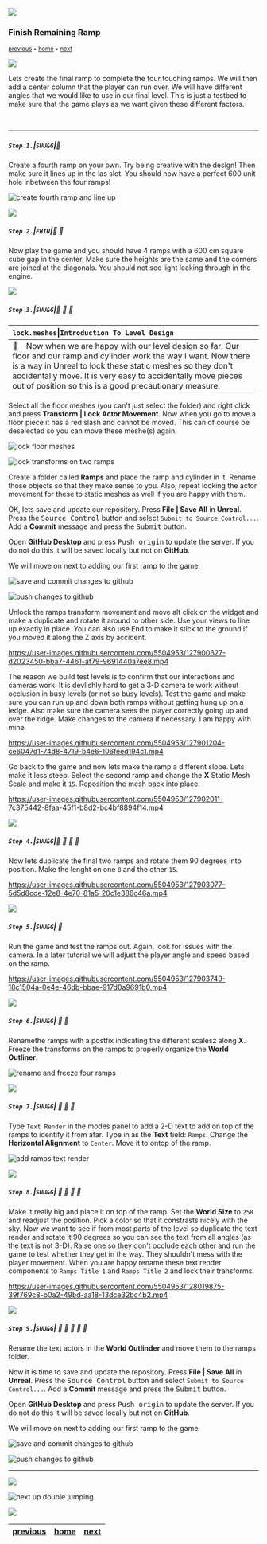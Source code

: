 ![](../images/line3.png)

### Finish Remaining Ramp

<sub>[previous](../ramp/README.md#user-content-creating-custom-meshes) • [home](../README.md#user-content-ue4-intro-to-level-design) • [next](../double-jump/README.md#user-content-double-jumping)</sub>

![](../images/line3.png)

Lets create the final ramp to complete the four touching ramps.  We will then add a center column that the player can run over.  We will have different angles that we would like to use in our final level. This is just a testbed to make sure that the game plays as we want given these different factors. 

<br>

---


##### `Step 1.`\|`SUU&G`|:small_blue_diamond:

Create a fourth ramp on your own.  Try being creative with the design! Then make sure it lines up in the las slot.  You should now have a perfect 600 unit hole inbetween the four ramps!

![create fourth ramp and line up](images/fourthRamp.png)

![](../images/line2.png)

##### `Step 2.`\|`FHIU`|:small_blue_diamond: :small_blue_diamond: 

Now play the game and you should have 4 ramps with a 600 cm square cube gap in the center.  Make sure the heights are the same and the corners are joined at the diagonals.  You should not see light leaking through in the engine.

![](../images/line2.png)

##### `Step 3.`\|`SUU&G`|:small_blue_diamond: :small_blue_diamond: :small_blue_diamond:


| `lock.meshes`\|`Introduction To Level Design`| 
| :--- |
| :floppy_disk: &nbsp;&nbsp; Now when we are happy with our level design so far.  Our floor and our ramp and cylinder work the way I want.  Now there is a way in Unreal to lock these static meshes so they don't accidentally move.  It is very easy to accidentally move pieces out of position so this is a good precautionary measure. |

Select all the floor meshes (you can't just select the folder) and right click and press **Transform | Lock Actor Movement**.  Now when you go to move a floor piece it has a red slash and cannot be moved.  This can of course be deselected so you can move these meshe(s) again.

![lock floor meshes](images/LockFloorMeshes.jpg)

![lock transforms on two ramps](images/LockRampTransforms.jpg)


Create a folder called **Ramps** and place the ramp and cylinder in it.  Rename those objects so that they make sense to you.  Also, repeat locking the actor movement for these to static meshes as well if you are happy with them.


OK, lets save and update our repository.  Press **File | Save All** in **Unreal**. Press the <kbd>Source Control</kbd> button and select `Submit to Source Control...`. Add a **Commit** message and press the <kbd>Submit</kbd> button.

Open **GitHub Desktop** and press <kbd>Push origin</kbd> to update the server.  If you do not do this it will be saved locally but not on **GitHub**.

We will move on next to adding our first ramp to the game.

![save and commit changes to github](images/SaveAndCommit.jpg)

![push changes to github](images/PushToOrigin.jpg)

Unlock the ramps transform movement and move <btn>alt</btn> click on the widget and make a duplicate and rotate it around to other side. Use your views to line up exactly in place.  You can also use <btn>End</btn> to make it stick to the ground if you moved it along the Z axis by accident.

https://user-images.githubusercontent.com/5504953/127900627-d2023450-bba7-4461-af79-9691440a7ee8.mp4

The reason we build test levels is to confirm that our interactions and cameras work.  It is devlishly hard to get a 3-D camera to work without occlusion in busy levels (or not so busy levels). Test the game and make sure you can run up and down both ramps without getting hung up on a ledge. Also make sure the camera sees the player correctly going up and over the ridge.  Make changes to the camera if necessary.  I am happy with mine.

https://user-images.githubusercontent.com/5504953/127901204-ce6047d1-74d8-4719-b4e6-106feed194c1.mp4

Go back to the game and now lets make the ramp a different slope.  Lets make it less steep.  Select the second ramp and change the **X** Static Mesh Scale and make it `15`.  Reposition the mesh back into place.

https://user-images.githubusercontent.com/5504953/127902011-7c375442-8faa-45f1-b8d2-bc4bf8894f14.mp4


![](../images/line2.png)

##### `Step 4.`\|`SUU&G`|:small_blue_diamond: :small_blue_diamond: :small_blue_diamond: :small_blue_diamond:

Now lets duplicate the final two ramps and rotate them 90 degrees into position.  Make the lenght on one `8` and the other `15`.

https://user-images.githubusercontent.com/5504953/127903077-5d5d8cde-12e8-4e70-81a5-20c1e386c46a.mp4

![](../images/line2.png)

##### `Step 5.`\|`SUU&G`| :small_orange_diamond:

Run the game and test the ramps out.  Again, look for issues with the camera.  In a later tutorial we will adjust the player angle and speed based on the ramp.

https://user-images.githubusercontent.com/5504953/127903749-18c1504a-0e4e-46db-bbae-917d0a9691b0.mp4

![](../images/line2.png)

##### `Step 6.`\|`SUU&G`| :small_orange_diamond: :small_blue_diamond:

Renamethe ramps with a postfix indicating the different scalesz along **X**. Freeze the transforms on the ramps to properly organize the **World Outliner**.

![rename and freeze four ramps](images/FreezeTransformFourRamps.jpg)

![](../images/line2.png)

##### `Step 7.`\|`SUU&G`| :small_orange_diamond: :small_blue_diamond: :small_blue_diamond:

Type `Text Render` in the modes panel to add a 2-D text to add on top of the ramps to identify it from afar.  Type in as the **Text** field: `Ramps`. Change the **Horizontal Alignment** to `Center`. Move it to ontop of the ramp.

![add ramps text render](images/AddRampsTextRender.jpg)

![](../images/line2.png)

##### `Step 8.`\|`SUU&G`| :small_orange_diamond: :small_blue_diamond: :small_blue_diamond: :small_blue_diamond:

Make it really big and place it on top of the ramp. Set the **World Size** to `258` and readjust the position.  Pick a color so that it constrasts nicely with the sky. Now we want to see if from most parts of the level so duplicate the text render and rotate it 90 degrees so you can see the text from all angles (as the text is not 3-D). Raise one so they don't occlude each other and run the game to test whether they get in the way.  They shouldn't mess with the player movement.  When you are happy rename these text render components to `Ramps Title 1` and `Ramps Title 2` and lock their transforms.

https://user-images.githubusercontent.com/5504953/128019875-39f769c8-b0a2-49bd-aa18-13dce32bc4b2.mp4

![](../images/line2.png)

##### `Step 9.`\|`SUU&G`| :small_orange_diamond: :small_blue_diamond: :small_blue_diamond: :small_blue_diamond: :small_blue_diamond:

Rename the text actors in the **World Outlinder** and move them to the ramps folder.

Now it is time to save and update the repository.  Press **File | Save All** in **Unreal**. Press the <kbd>Source Control</kbd> button and select `Submit to Source Control...`. Add a **Commit** message and press the <kbd>Submit</kbd> button.

Open **GitHub Desktop** and press <kbd>Push origin</kbd> to update the server.  If you do not do this it will be saved locally but not on **GitHub**.

We will move on next to adding our first ramp to the game.

![save and commit changes to github](images/SaveAndCommit.jpg)

![push changes to github](images/PushToOrigin.jpg)

___


![](../images/line.png)

<!-- <img src="https://via.placeholder.com/1000x100/45D7CA/000000/?text=Next Up - Double Jumping"> -->
![next up double jumping](images/banner.png)

![](../images/line.png)


| [previous](../ramp/README.md#user-content-creating-custom-meshes)| [home](../README.md#user-content-ue4-intro-to-level-design) | [next](../double-jump/README.md#user-content-double-jumping)|
|---|---|---|
